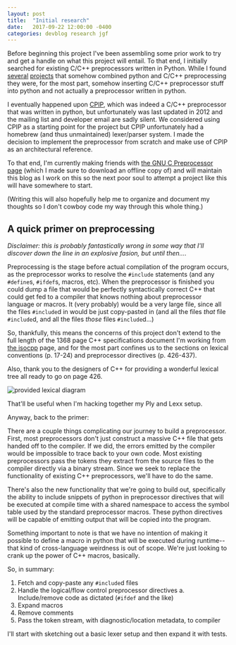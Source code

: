 ```yaml
---
layout: post
title:  "Initial research"
date:   2017-09-22 12:00:00 -0400
categories: devblog research jgf
---
```


Before beginning this project I've been assembling some prior work to try and get a handle on what this project will entail. To that end, I initially searched for existing C/C++ preprocessors written in Python. While I found [several](https://stackoverflow.com/questions/4350764/implementation-of-a-c-pre-processor-in-python-or-javascript) [projects](http://jinja.pocoo.org/docs/2.9/) that somehow combined python and C/C++ preprocessing they were, for the most part, somehow inserting C/C++ preprocessor stuff into python and not actually a preprocessor written in python.

I eventually happened upon [CPIP](http://cpip.sourceforge.net/), which was indeed a C/C++ preprocessor that was written in python, but unfortunately was last updated in 2012 and the mailing list and developer email are sadly silent. We considered using CPIP as a starting point for the project but CPIP unfortunately had a homebrew (and thus unmaintained) lexer/parser system. I made the decision to implement the preprocessor from scratch and make use of CPIP as an architectural reference.

To that end, I'm currently making friends with [the GNU C Preprocessor page](https://gcc.gnu.org/onlinedocs/cpp/) (which I made sure to download an offline copy of) and will maintain this blog as I work on this so the next poor soul to attempt a project like this will have somewhere to start.

(Writing this will also hopefully help me to organize and document my thoughts so I don't cowboy code my way through this whole thing.)

## A quick primer on preprocessing

_Disclaimer: this is probably fantastically wrong in some way that I'll discover down the line in an explosive fasion, but until then...._

Preprocessing is the stage before actual compilation of the program occurs, as the preprocessor works to resolve the `#include` statements (and any `#define`s, `#ifdef`s, macros, etc). When the preprocessor is finished you could dump a file that would be perfectly syntactically correct C++ that could get fed to a compiler that knows nothing about preprocessor language or macros. It (very probably) would be a very large file, since all the files `#include`d in would be just copy-pasted in (and all the files _that_ file `#include`d, and all the files _those_ files `#include`d...)

So, thankfully, this means the concerns of this project don't extend to the full length of the 1368 page C++ specifications document I'm working from [the isocpp](https://isocpp.org/std/the-standard) page, and for the most part confines us to the sections on lexical conventions (p. 17-24) and preprocessor directives (p. 426-437).

Also, thank you to the designers of C++ for providing a wonderful lexical tree all ready to go on page 426.

![provided lexical diagram](/assets/provided_lexical_tree.png)

That'll be useful when I'm hacking together my Ply and Lexx setup.

Anyway, back to the primer:

There are a couple things complicating our journey to build a preprocessor. First, most preprocessors don't just construct a massive C++ file that gets handed off to the compiler. If we did, the errors emitted by the compiler would be impossible to trace back to your own code. Most existing preprocessors pass the tokens they extract from the source files to the compiler directly via a binary stream. Since we seek to replace the functionality of existing C++ preprocessors, we'll have to do the same.

There's also the new functionality that we're going to build out, specifically the ability to include snippets of python in preprocessor directives that will be executed at compile time with a shared namespace to access the symbol table used by the standard preprocessor macros. These python directives will be capable of emitting output that will be copied into the program.

Something important to note is that we have no intention of making it possible to define a macro in python that will be executed during runtime--that kind of cross-language weirdness is out of scope. We're just looking to crank up the power of C++ macros, basically.

So, in summary:

 1. Fetch and copy-paste any `#include`d files
 2. Handle the logical/flow control preprocessor directives
     a. Include/remove code as dictated (`#ifdef` and the like)
 3. Expand macros
 4. Remove comments
 5. Pass the token stream, with diagnostic/location metadata, to compiler

I'll start with sketching out a basic lexer setup and then expand it with tests.
